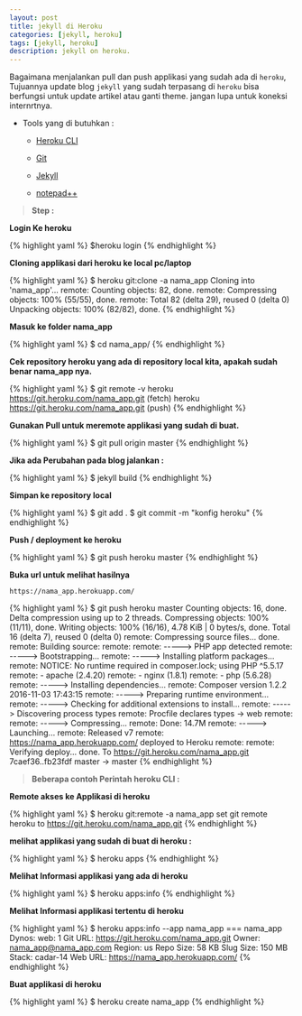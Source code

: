 ```yaml
---
layout: post
title: jekyll di Heroku
categories: [jekyll, heroku]
tags: [jekyll, heroku]
description: jekyll on heroku.
---
```

Bagaimana menjalankan pull dan push applikasi yang sudah ada di `heroku`, Tujuannya update blog `jekyll` yang sudah terpasang di `heroku` bisa berfungsi untuk update artikel atau ganti theme. jangan lupa untuk koneksi internrtnya.

- Tools yang di butuhkan :

	- [Heroku CLI][heroku-CLI]

	- [Git][G-it]

	- [Jekyll][jeky-ll]

	- [notepad++][note-pad]

>**Step :**

**Login Ke heroku**

{% highlight yaml %}
$heroku login
{% endhighlight %}

**Cloning applikasi dari heroku ke local pc/laptop**

{% highlight yaml %}
$ heroku git:clone -a nama_app
Cloning into 'nama_app'...
remote: Counting objects: 82, done.
remote: Compressing objects: 100% (55/55), done.
remote: Total 82 (delta 29), reused 0 (delta 0)
Unpacking objects: 100% (82/82), done.
{% endhighlight %}

**Masuk ke folder nama_app**

{% highlight yaml %}
$ cd nama_app/
{% endhighlight %}



**Cek repository heroku yang ada di repository local kita, apakah sudah benar nama_app nya.**

{% highlight yaml %}
$ git remote -v
heroku  https://git.heroku.com/nama_app.git (fetch)
heroku  https://git.heroku.com/nama_app.git (push)
{% endhighlight %}

**Gunakan Pull untuk meremote applikasi yang sudah di buat.**

{% highlight yaml %}
$ git pull origin master
{% endhighlight %}

**Jika ada Perubahan pada blog jalankan :**

{% highlight yaml %}
$ jekyll build
{% endhighlight %}

**Simpan ke repository local**

{% highlight yaml %}
$ git add .
$ git commit -m "konfig heroku"
{% endhighlight %}

**Push / deployment ke heroku**

{% highlight yaml %}
$ git push heroku master
{% endhighlight %}

**Buka url untuk melihat hasilnya**

`https://nama_app.herokuapp.com/`

{% highlight yaml %}
$ git push heroku master
Counting objects: 16, done.
Delta compression using up to 2 threads.
Compressing objects: 100% (11/11), done.
Writing objects: 100% (16/16), 4.78 KiB | 0 bytes/s, done.
Total 16 (delta 7), reused 0 (delta 0)
remote: Compressing source files... done.
remote: Building source:
remote:
remote: -----> PHP app detected
remote: -----> Bootstrapping...
remote: -----> Installing platform packages...
remote:        NOTICE: No runtime required in composer.lock; using PHP ^5.5.17
remote:        - apache (2.4.20)
remote:        - nginx (1.8.1)
remote:        - php (5.6.28)
remote: -----> Installing dependencies...
remote:        Composer version 1.2.2 2016-11-03 17:43:15
remote: -----> Preparing runtime environment...
remote: -----> Checking for additional extensions to install...
remote: -----> Discovering process types
remote:        Procfile declares types -> web
remote:
remote: -----> Compressing...
remote:        Done: 14.7M
remote: -----> Launching...
remote:        Released v7
remote:        https://nama_app.herokuapp.com/ deployed to Heroku
remote:
remote: Verifying deploy... done.
To https://git.heroku.com/nama_app.git
7caef36..fb23fdf  master -> master
{% endhighlight %}

>**Beberapa contoh Perintah heroku CLI :**

**Remote akses ke Applikasi di heroku**

{% highlight yaml %}
$ heroku git:remote -a nama_app
set git remote heroku to https://git.heroku.com/nama_app.git
{% endhighlight %}

**melihat applikasi yang sudah di buat di heroku :**

{% highlight yaml %}
$ heroku apps
{% endhighlight %}

**Melihat Informasi applikasi yang ada di heroku**

{% highlight yaml %}
$ heroku apps:info
{% endhighlight %}

**Melihat Informasi applikasi tertentu di heroku**

{% highlight yaml %}
$ heroku apps:info --app nama_app
=== nama_app
Dynos:         web: 1
Git URL:       https://git.heroku.com/nama_app.git
Owner:         nama_app@nama_app.com
Region:        us
Repo Size:     58 KB
Slug Size:     150 MB
Stack:         cadar-14
Web URL:       https://nama_app.herokuapp.com/
{% endhighlight %}

**Buat applikasi di heroku**

{% highlight yaml %}
$ heroku create nama_app
{% endhighlight %}


[heroku-CLI]: https://s3.amazonaws.com/assets.heroku.com/heroku-toolbelt/heroku-toolbelt.exe
[G-it]: https://git-scm.com/download/win
[jeky-ll]: https://jekyllrb.com/docs/installation/
[note-pad]: https://notepad-plus-plus.org/